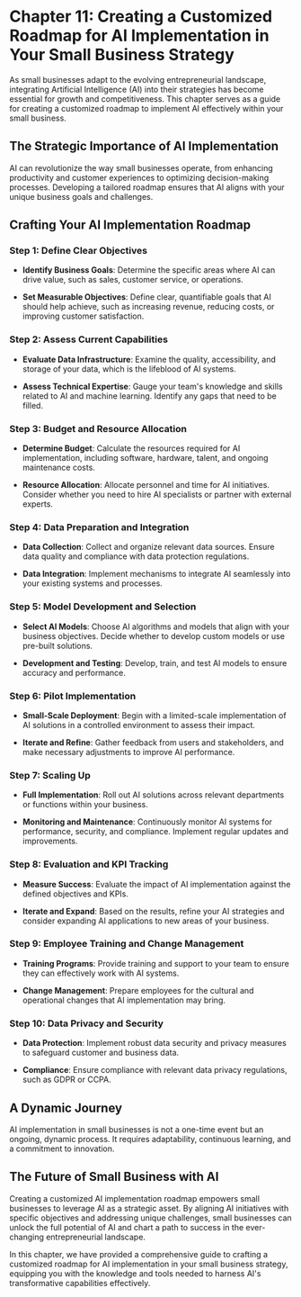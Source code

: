Chapter 11: Creating a Customized Roadmap for AI Implementation in Your Small Business Strategy
===============================================================================================

As small businesses adapt to the evolving entrepreneurial landscape, integrating Artificial Intelligence (AI) into their strategies has become essential for growth and competitiveness. This chapter serves as a guide for creating a customized roadmap to implement AI effectively within your small business.

The Strategic Importance of AI Implementation
---------------------------------------------

AI can revolutionize the way small businesses operate, from enhancing productivity and customer experiences to optimizing decision-making processes. Developing a tailored roadmap ensures that AI aligns with your unique business goals and challenges.

Crafting Your AI Implementation Roadmap
---------------------------------------

### Step 1: Define Clear Objectives

* **Identify Business Goals**: Determine the specific areas where AI can drive value, such as sales, customer service, or operations.

* **Set Measurable Objectives**: Define clear, quantifiable goals that AI should help achieve, such as increasing revenue, reducing costs, or improving customer satisfaction.

### Step 2: Assess Current Capabilities

* **Evaluate Data Infrastructure**: Examine the quality, accessibility, and storage of your data, which is the lifeblood of AI systems.

* **Assess Technical Expertise**: Gauge your team's knowledge and skills related to AI and machine learning. Identify any gaps that need to be filled.

### Step 3: Budget and Resource Allocation

* **Determine Budget**: Calculate the resources required for AI implementation, including software, hardware, talent, and ongoing maintenance costs.

* **Resource Allocation**: Allocate personnel and time for AI initiatives. Consider whether you need to hire AI specialists or partner with external experts.

### Step 4: Data Preparation and Integration

* **Data Collection**: Collect and organize relevant data sources. Ensure data quality and compliance with data protection regulations.

* **Data Integration**: Implement mechanisms to integrate AI seamlessly into your existing systems and processes.

### Step 5: Model Development and Selection

* **Select AI Models**: Choose AI algorithms and models that align with your business objectives. Decide whether to develop custom models or use pre-built solutions.

* **Development and Testing**: Develop, train, and test AI models to ensure accuracy and performance.

### Step 6: Pilot Implementation

* **Small-Scale Deployment**: Begin with a limited-scale implementation of AI solutions in a controlled environment to assess their impact.

* **Iterate and Refine**: Gather feedback from users and stakeholders, and make necessary adjustments to improve AI performance.

### Step 7: Scaling Up

* **Full Implementation**: Roll out AI solutions across relevant departments or functions within your business.

* **Monitoring and Maintenance**: Continuously monitor AI systems for performance, security, and compliance. Implement regular updates and improvements.

### Step 8: Evaluation and KPI Tracking

* **Measure Success**: Evaluate the impact of AI implementation against the defined objectives and KPIs.

* **Iterate and Expand**: Based on the results, refine your AI strategies and consider expanding AI applications to new areas of your business.

### Step 9: Employee Training and Change Management

* **Training Programs**: Provide training and support to your team to ensure they can effectively work with AI systems.

* **Change Management**: Prepare employees for the cultural and operational changes that AI implementation may bring.

### Step 10: Data Privacy and Security

* **Data Protection**: Implement robust data security and privacy measures to safeguard customer and business data.

* **Compliance**: Ensure compliance with relevant data privacy regulations, such as GDPR or CCPA.

A Dynamic Journey
-----------------

AI implementation in small businesses is not a one-time event but an ongoing, dynamic process. It requires adaptability, continuous learning, and a commitment to innovation.

The Future of Small Business with AI
------------------------------------

Creating a customized AI implementation roadmap empowers small businesses to leverage AI as a strategic asset. By aligning AI initiatives with specific objectives and addressing unique challenges, small businesses can unlock the full potential of AI and chart a path to success in the ever-changing entrepreneurial landscape.

In this chapter, we have provided a comprehensive guide to crafting a customized roadmap for AI implementation in your small business strategy, equipping you with the knowledge and tools needed to harness AI's transformative capabilities effectively.
